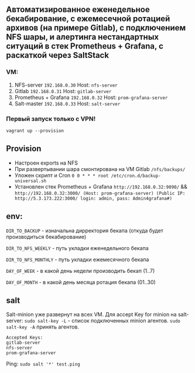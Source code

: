 ## Автоматизированное еженедельное бекабирование, с ежемесечной ротацией архивов (на примере Gitlab), с подключением NFS шары, и алертинга нестандартных ситуаций в стек Prometheus + Grafana, с раскаткой через SaltStack

### VM:
1) NFS-server `192.168.0.30` Host: `nfs-server`
2) Gitlab `192.168.0.31` Host: `gitlab-server`
3) Prometheus + Grafana `192.168.0.32` Host: `prom-grafana-server`
4) Salt-master `192.168.0.33` Host: `salt-server`

### Первый запуск только с VPN!
```
vagrant up --provision
```
## Provision
* Настроен exports на NFS
* При развертывании шара смонтирована на VM Gitlab `/nfs/backups/`
* Уложен скрипт и Cron `0 0 * * * root /etc/cron.d/backup-universal.sh`
* Установлен стек Prometheus + Grafana `http://192.168.0.32:9090/` && `http://192.168.0.32:3000/ (Host: prom-grafana-server) (Public IP: http://5.3.173.222:3000/ login: admin, pass: Admin4grafana#)`


## env:
`DIR_TO_BACKUP` - изначальна дирректория бекапа (откуда будет производиться бекабирование)

`DIR_TO_NFS_WEEKLY` - путь укладки еженедельного бекапа 

`DIR_TO_NFS_MONTHLY` - путь укладки ежемесячного бекапа

`DAY_OF_WEEK` - в какой день недели производить бекап (1..7)

`DAY_OF_MONTH` - в какой день месяца ротация бекапа (01..30)

## salt
Salt-minion уже развернут на всех VM. Для accept Key for minion на salt-server: `sudo salt-key -L` - список подключенных minion агентов. `sudo salt-key -A` принять агентов.
```
Accepted Keys:
gitlab-server
nfs-server
prom-grafana-server
```
Ping: `sudo salt '*' test.ping`